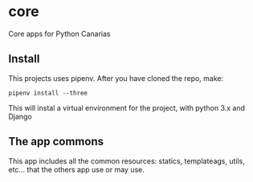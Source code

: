 # core
Core apps for Python Canarias

## Install

This projects uses pipenv. After you have cloned the repo, make:

    pipenv install --three

This will instal a virtual environment for the project, with python 3.x
and Django


## The app commons

This app includes all the common resources: statics, templateags, utils, etc...
that the others app use or may use.
